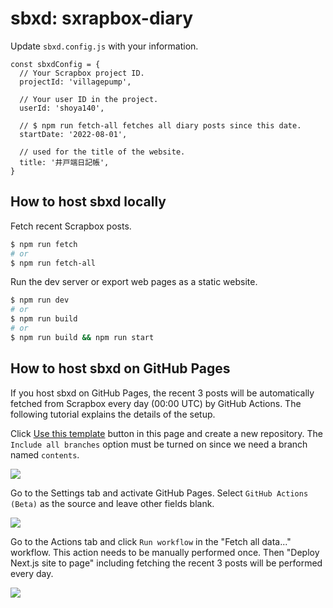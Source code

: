 # sbxd: sxrapbox-diary

Update `sbxd.config.js` with your information.

```
const sbxdConfig = {
  // Your Scrapbox project ID.
  projectId: 'villagepump',

  // Your user ID in the project.
  userId: 'shoya140',

  // $ npm run fetch-all fetches all diary posts since this date.
  startDate: '2022-08-01',

  // used for the title of the website.
  title: '井戸端日記帳',
}
```

## How to host sbxd locally

Fetch recent Scrapbox posts.

```bash
$ npm run fetch
# or
$ npm run fetch-all
```

Run the dev server or export web pages as a static website.

```bash
$ npm run dev
# or
$ npm run build
# or
$ npm run build && npm run start
```

## How to host sbxd on GitHub Pages

If you host sbxd on GitHub Pages, the recent 3 posts will be automatically fetched from Scrapbox every day (00:00 UTC) by GitHub Actions. The following tutorial explains the details of the setup.

Click [Use this template](https://github.com/shoya140/sbxd/generate) button in this page and create a new repository. The `Include all branches` option must be turned on since we need a branch named `contents`.

![](https://i.gyazo.com/b0fbae9db92fccc958a7a00f13cf9c5c.png)

Go to the Settings tab and activate GitHub Pages. Select `GitHub Actions (Beta)` as the source and leave other fields blank.

![](https://i.gyazo.com/3606278d629322f94994aa7a56bf8750.png)

Go to the Actions tab and click `Run workflow` in the "Fetch all data..." workflow. This action needs to be manually performed once. Then "Deploy Next.js site to page" including fetching the recent 3 posts will be performed every day.

![](https://i.gyazo.com/4e539ad425e5313b9adb4394e00daeb0.png)
